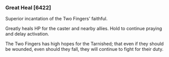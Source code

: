 ### Great Heal [6422]

Superior incantation of the Two Fingers' faithful.

Greatly heals HP for the caster and nearby allies. Hold to continue praying and delay activation.

The Two Fingers has high hopes for the Tarnished; that even if they should be wounded, even should they fall, they will continue to fight for their duty.